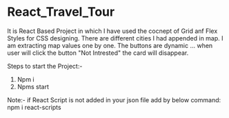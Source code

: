 # React_Travel_Tour
It is React Based Project in which I have used the cocnept of Grid anf Flex Styles for CSS designing.
There are different cities I had appended in map. I am extracting map values one by one. The buttons are dynamic ... when user will click the button "Not Intrested" the card will disappear.

Steps to start the Project:-
1. Npm i
2. Npms start


Note:- if React Script is not added in your json file add by below command:
npm i react-scripts
